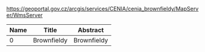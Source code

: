 https://geoportal.gov.cz/arcgis/services/CENIA/cenia_brownfieldy/MapServer/WmsServer

|Name|Title|Abstract|
|--|--|--|
|0|Brownfieldy|Brownfieldy|
